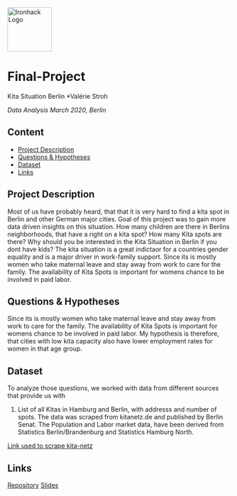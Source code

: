 <img src="https://bit.ly/2VnXWr2" alt="Ironhack Logo" width="100"/>

# Final-Project
Kita Situation Berlin
*Valérie Stroh

*Data Analysis March 2020, Berlin*

## Content
- [Project Description](#project-description)
- [Questions & Hypotheses](#questions-hypotheses)
- [Dataset](#dataset)
- [Links](#links)

## Project Description
Most of us have probably heard, that that it is very hard to find a kita spot in Berlin and other German major cities. Goal of this project was to gain more data driven insights on this situation.
How many children are there in Berlins neighborhoods, that have a right on a kita spot? How many Kita spots are there? 
Why should you be interested in the Kita Situation in Berlin if you dont have kids? 
The kita situation is a great indictaor for a countries gender equality and is a major driver in work-family support. 
Since its is mostly women who take maternal leave and stay away from work to care for the family. The availability of Kita Spots is important for womens chance to be involved  in paid labor. 

## Questions & Hypotheses
Since its is mostly women who take maternal leave and stay away from work to care for the family. The availability of Kita Spots is important for womens chance to be involved  in paid labor. 
My hypothesis is therefore, that cities with low kita capacity also have lower employment rates for women in that age group.

## Dataset
To analyze those questions, we worked with data from different sources that provide us with
1. List of all Kitas in Hamburg and Berlin, with addresss and number of spots. The data was scraped from kitanetz.de and published by Berlin Senat. The Population and Labor market data, have been derived from Statistics Berlin/Brandenburg and Statistics Hamburg North. 

[Link used to scrape kita-netz](https://www.kitanetz.de/kitasuche/kita-suchformular.php)

## Links

[Repository](https://github.com/valsophie/Final-Project)
[Slides](https://public.tableau.com/profile/valerie.stroh#!/vizhome/KitaSituationBerlinandHamburg/Story1)
